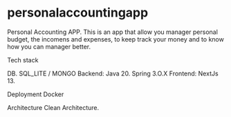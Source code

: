 # personalaccountingapp
Personal Accounting APP.
This is an app that allow you manager personal budget, the incomens and expenses,  to keep track your money and to know how you can manager better.

Tech stack

DB. SQL_LITE / MONGO 
Backend:  Java 20.  Spring 3.O.X
Frontend: NextJs 13.

Deployment
Docker

Architecture
Clean Architecture.
